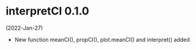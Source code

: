 interpretCI 0.1.0
=================
(2022-Jan-27)

* New function meanCI(), propCI(), plot.meanCI() and interpret() added

